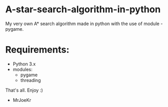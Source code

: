 # A-star-search-algorithm-in-python
My very own A* search algorithm made in python with the use of module - pygame.

# Requirements:
  - Python 3.x
  - modules:
    - pygame
    - threading
    
That's all. Enjoy :)
- MrJoeKr
